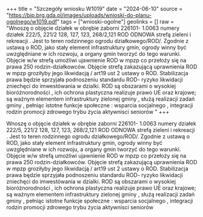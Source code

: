 +++
title = "Szczegóły wniosku W1019"
date = "2024-06-10"
source = "https://bip.brg.gda.pl/images/uploads/wnioski-do-planu-ogolnego/w1019.pdf"
tags = ["wnioski-ogolne"]
geolinks = []
raw = "Wnoszę o objęcie działek w obrębie zaborni 226101- 1.0063 numery działek 222/5, 221/2 128, 127, 123, 268/2,121 ROD ODNOWA strefą zieleni i rekreacji . Jest to teren rodzinnego ogrodu działkowego/ROD/. Zgodnie z ustawą o ROD, jako stały element infrastruktury gmin, ogrody winny być uwzględniane w ich rozwoju, a organy gmin tworzyć do tego warunki. Objęcie w/w strefą umożliwi ujawnienie ROD w mpzp co przełoży się na prawa 250 rodzin-działkowców. Objęcie strefą zakazującą uprawnienia ROD w mpzp groziłyby jego likwidacją / art19 ust 2 ustawy o ROD. Stabilizacja prawa będzie sprzyjała podnoszeniu standardu ROD- ryzyko likwidacji zniechęci do imwestówania w dzialki. ROD są obszarami o wysokiej bioróżnorodności , ich ochrona plastyczna realizuje prawo UE oraz krajowe; są ważnym elementem infrastruktury zielonej gminy , służą realizacji zadań gminy , pełniąc istotne funkcje społeczne : wsparcia socjalnego , integracji rodzin promocji zdrowego trybu życia aktywnisci seniorów "
+++

Wnoszę o objęcie działek w obrębie zaborni 226101- 1.0063 numery działek 222/5,
221/2 128, 127, 123, 268/2,121 ROD ODNOWA strefą zieleni i rekreacji . Jest to teren
rodzinnego ogrodu działkowego/ROD/. Zgodnie z ustawą o ROD, jako stały element
infrastruktury gmin, ogrody winny być uwzględniane w ich rozwoju, a organy gmin tworzyć do
tego warunki. Objęcie w/w strefą umożliwi ujawnienie ROD w mpzp co przełoży się na prawa
250 rodzin-działkowców. Objęcie strefą zakazującą uprawnienia ROD w mpzp groziłyby jego
likwidacją / art19 ust 2 ustawy o ROD. Stabilizacja prawa będzie sprzyjała podnoszeniu
standardu ROD- ryzyko likwidacji zniechęci do imwestówania w dzialki. ROD są obszarami o
wysokiej bioróżnorodności , ich ochrona plastyczna realizuje prawo UE oraz krajowe; są ważnym
elementem infrastruktury zielonej gminy , służą realizacji zadań gminy , pełniąc istotne funkcje
społeczne : wsparcia socjalnego , integracji rodzin promocji zdrowego trybu życia aktywnisci
seniorów



